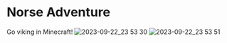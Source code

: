 # Norse Adventure
Go viking in Minecraft!
![2023-09-22_23 53 30](https://github.com/Hexuar/Norse-Adventure/assets/97542759/d1aa8d43-bd14-4672-9446-85ffa985c979)
![2023-09-22_23 53 51](https://github.com/Hexuar/Norse-Adventure/assets/97542759/20153c57-e6b6-4f12-9007-1ce159db5144)
